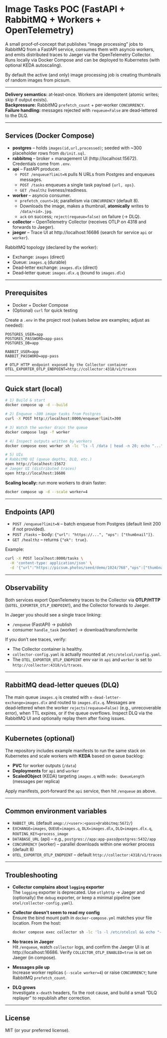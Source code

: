 # Image Tasks POC (FastAPI + RabbitMQ + Workers + OpenTelemetry)

A small proof‑of‑concept that publishes “image processing” jobs to RabbitMQ from a FastAPI service, consumes them with asyncio workers, and emits distributed traces to Jaeger via the OpenTelemetry Collector. Runs locally via Docker Compose and can be deployed to Kubernetes (with optional KEDA autoscaling).

By default the active (and only) image processing job is creating thumbnails of random images from picsum. 

---

**Delivery semantics:** at‑least‑once. Workers are idempotent (atomic writes; skip if output exists).  
**Backpressure:** RabbitMQ `prefetch_count` + per‑worker `CONCURRENCY`.  
**Failure handling:** messages rejected with `requeue=False` are dead‑lettered to the DLQ.

---

## Services (Docker Compose)

- **postgres** – holds `images(id,url,processed)`; seeded with ~300 placeholder rows from `db/init.sql`.
- **rabbitmq** – broker + management UI (http://localhost:15672). Credentials come from `.env`.
- **api** – FastAPI producer.
  - `POST /enqueue?limit=N` pulls N URLs from Postgres and enqueues messages.
  - `POST /tasks` enqueues a single task payload `{url, ops}`.
  - `GET /healthz` liveness/readiness.
- **worker** – asyncio consumer.
  - `prefetch_count=16`; parallelism via `CONCURRENCY` (default 8).
  - Downloads the image, makes a thumbnail, **atomically** writes to `/data/<id>.jpg`.
  - `ack` on success; `reject(requeue=false)` on failure (→ DLQ).
- **collector** – OpenTelemetry Collector (receives OTLP on 4318 and forwards to Jaeger).
- **jaeger** – Trace UI at http://localhost:16686 (search for service `api` or `worker`).

RabbitMQ topology (declared by the worker):
- Exchange: `images` (direct)
- Queue: `images.q` (durable)
- Dead‑letter exchange: `images.dlx` (direct)
- Dead‑letter queue: `images.dlx.q` (bound to `images.dlx`)

---

## Prerequisites

- Docker + Docker Compose
- (Optional) `curl` for quick testing

Create a `.env` in the project root (values below are examples; adjust as needed):

```dotenv
POSTGRES_USER=app
POSTGRES_PASSWORD=app-pass
POSTGRES_DB=app

RABBIT_USER=app
RABBIT_PASSWORD=app-pass

# OTLP HTTP endpoint exposed by the Collector container
OTEL_EXPORTER_OTLP_ENDPOINT=http://collector:4318/v1/traces
```

---

## Quick start (local)

```bash
# 1) Build & start
docker compose up -d --build

# 2) Enqueue ~300 image tasks from Postgres
curl -X POST http://localhost:8000/enqueue?limit=300

# 3) Watch the worker drain the queue
docker compose logs -f worker

# 4) Inspect outputs written by workers
docker compose exec worker sh -lc 'ls -l /data | head -n 20; echo "..."'

# 5) UIs
# RabbitMQ UI (queue depths, DLQ, etc.)
open http://localhost:15672
# Jaeger UI (distributed traces)
open http://localhost:16686
```

**Scaling locally:** run more workers to drain faster:
```bash
docker compose up -d --scale worker=4
```

---

## Endpoints (API)

- `POST /enqueue?limit=N` – batch enqueue from Postgres (default limit 200 if not provided).
- `POST /tasks` – body: `{"url": "https://...", "ops": ["thumbnail"]}`.
- `GET /healthz` – returns `{"ok": true}`.

Example:
```bash
curl -X POST localhost:8000/tasks \
  -H 'content-type: application/json' \
  -d '{"url":"https://picsum.photos/seed/demo/1024/768","ops":["thumbnail"]}'
```

---

## Observability

Both services export OpenTelemetry traces to the Collector via **OTLP/HTTP** (`$OTEL_EXPORTER_OTLP_ENDPOINT`), and the Collector forwards to Jaeger.

In Jaeger you should see a single trace linking:
- `/enqueue` (FastAPI) → publish
- consumer `handle_task` (worker) → download/transform/write

If you don’t see traces, verify:
- The Collector container is healthy.
- `collector-config.yaml` is actually mounted at `/etc/otelcol/config.yaml`.
- The `OTEL_EXPORTER_OTLP_ENDPOINT` env var in `api` and `worker` is set to `http://collector:4318/v1/traces`.

---

## RabbitMQ dead‑letter queues (DLQ)

The main queue `images.q` is created with `x-dead-letter-exchange=images.dlx` and routed to `images.dlx.q`. Messages are dead‑lettered when the worker `rejects(requeue=False)` (e.g., unrecoverable error), when TTL expires, or if the queue overflows. Inspect DLQ via the RabbitMQ UI and optionally replay them after fixing issues.

---

## Kubernetes (optional)

The repository includes example manifests to run the same stack on Kubernetes and scale workers with **KEDA** based on queue backlog:

- **PVC** for worker outputs (`/data`)
- **Deployments** for `api` and `worker`
- **ScaledObject** (KEDA) targeting `images.q` with `mode: QueueLength` (messages per replica)

Apply manifests, port‑forward the `api` service, then hit `/enqueue` as above.

---

## Common environment variables

- `RABBIT_URL` (default `amqp://<user>:<pass>@rabbitmq:5672/`)
- `EXCHANGE=images`, `QUEUE=images.q`, `DLX=images.dlx`, `DLQ=images.dlx.q`, `ROUTING_KEY=process_image`
- `DATABASE_URL` (api) – e.g., `postgres://app:app-pass@postgres:5432/app`
- `CONCURRENCY` (worker) – parallel downloads within one worker process (default 8)
- `OTEL_EXPORTER_OTLP_ENDPOINT` – default `http://collector:4318/v1/traces`

---

## Troubleshooting

- **Collector complains about `logging` exporter**  
  The `logging` exporter is deprecated. Use `otlphttp` → Jaeger and (optionally) the `debug` exporter, or keep a minimal pipeline (see `otel/collector-config.yaml`).

- **Collector doesn’t seem to read my config**  
  Ensure the bind mount path in `docker-compose.yml` matches your file location. From the host:
  ```bash
  docker compose exec collector sh -lc 'ls -l /etc/otelcol && echo "---" && sed -n "1,120p" /etc/otelcol/config.yaml'
  ```

- **No traces in Jaeger**  
  Hit `/enqueue`, watch `collector` logs, and confirm the Jaeger UI is at http://localhost:16686. Verify `COLLECTOR_OTLP_ENABLED=true` is set on Jaeger (in compose).

- **Messages pile up**  
  Increase worker replicas (`--scale worker=4`) or raise `CONCURRENCY`; tune RabbitMQ `prefetch_count`.

- **DLQ grows**  
  Investigate `x-death` headers, fix the root cause, and build a small “DLQ replayer” to republish after correction.

---

## License

MIT (or your preferred license).

